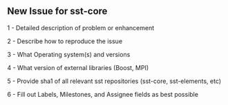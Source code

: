 New Issue for sst-core
----------------------
1 - Detailed description of problem or enhancement

2 - Describe how to reproduce the issue

3 - What Operating system(s) and versions 

4 - What version of external libraries (Boost, MPI)

5 - Provide sha1 of all relevant sst repositories (sst-core, sst-elements, etc)

6 - Fill out Labels, Milestones, and Assignee fields as best possible


